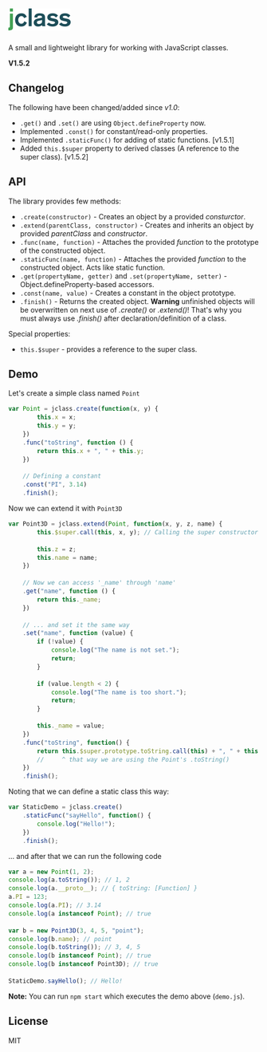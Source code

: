 ![jclass](misc/logo.png)
========================

A small and lightweight library for working with JavaScript classes.

**V1.5.2**

## Changelog
The following have been changed/added since *v1.0*:

- ```.get()``` and ```.set()``` are using ```Object.defineProperty``` now.
- Implemented ```.const()``` for constant/read-only properties.
- Implemented ```.staticFunc()``` for adding of static functions. [v1.5.1]
- Added ```this.$super``` property to derived classes (A reference to the super class). [v1.5.2]

## API
The library provides few methods:

- ```.create(constructor)``` - Creates an object by a provided *consturctor*.
- ```.extend(parentClass, constructor)``` - Creates and inherits an object by provided *parentClass* and *constructor*.
- ```.func(name, function)``` - Attaches the provided *function* to the prototype of the constructed object.
- ```.staticFunc(name, function)``` - Attaches the provided *function* to the constructed object. Acts like static function.
- ```.get(propertyName, getter)``` and ```.set(propertyName, setter)``` - Object.defineProperty-based accessors.
- ```.const(name, value)``` - Creates a constant in the object prototype.
- ```.finish()``` - Returns the created object. **Warning** unfinished objects will be overwritten on next use of *.create()* or *.extend()*! That's why you must always use *.finish()* after declaration/definition of a class.

Special properties:

- ```this.$super``` - provides a reference to the super class.

## Demo
Let's create a simple class named ```Point```
```javascript
var Point = jclass.create(function(x, y) {
        this.x = x;
        this.y = y;
    })
    .func("toString", function () {
        return this.x + ", " + this.y;
    })
    
    // Defining a constant
    .const("PI", 3.14)
    .finish();
```

Now we can extend it with ```Point3D```
```javascript
var Point3D = jclass.extend(Point, function(x, y, z, name) {
        this.$super.call(this, x, y); // Calling the super constructor

        this.z = z;
        this.name = name;
    })

    // Now we can access '_name' through 'name'
    .get("name", function () {
        return this._name;
    })

    // ... and set it the same way
    .set("name", function (value) {
        if (!value) {
            console.log("The name is not set.");
            return;
        }

        if (value.length < 2) {
            console.log("The name is too short.");
            return;
        }

        this._name = value;
    })
    .func("toString", function() {
        return this.$super.prototype.toString.call(this) + ", " + this.z;
        //     ^ that way we are using the Point's .toString()
    })
    .finish();
```

Noting that we can define a static class this way:
```javascript
var StaticDemo = jclass.create()
    .staticFunc("sayHello", function() {
        console.log("Hello!");
    })
    .finish();
```

... and after that we can run the following code
```javascript
var a = new Point(1, 2);
console.log(a.toString()); // 1, 2
console.log(a.__proto__); // { toString: [Function] }
a.PI = 123;
console.log(a.PI); // 3.14
console.log(a instanceof Point); // true

var b = new Point3D(3, 4, 5, "point");
console.log(b.name); // point
console.log(b.toString()); // 3, 4, 5
console.log(b instanceof Point); // true
console.log(b instanceof Point3D); // true

StaticDemo.sayHello(); // Hello!
```

**Note:** You can run ```npm start``` which executes the demo above (```demo.js```).

## License
MIT
